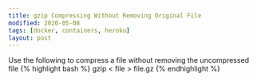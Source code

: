 ```yaml
---
title: gzip Compressing Without Removing Original File
modified: 2020-05-08
tags: [docker, containers, heroku]
layout: post
---
```


Use the following to compress a file without removing the uncompressed file
{% highlight bash %}
gzip < file > file.gz
{% endhighlight %}
